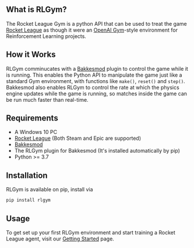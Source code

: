 
## What is RLGym?
The Rocket League Gym is a python API that can be used to treat the game [Rocket League](https://www.rocketleague.com) as though it were an [OpenAI Gym](https://gym.openai.com)-style environment for Reinforcement Learning projects. 


## How it Works
RLGym comminucates with a [Bakkesmod](https://www.bakkesmod.com/) plugin to control the game while it is running. This enables the Python API to manipulate the game just like a standard Gym environment, with functions like `make()`, `reset()` and `step()`. Bakkesmod also enables RLGym to control the rate at which the physics engine updates while the game is running, so matches inside the game can be run much faster than real-time.

## Requirements
* A Windows 10 PC
* [Rocket League](https://www.rocketleague.com) (Both Steam and Epic are supported)
* [Bakkesmod](https://www.bakkesmod.com)
* The RLGym plugin for Bakkesmod (It's installed automatically by pip)
* Python >= 3.7

## Installation
RLGym is available on pip, install via
```python
pip install rlgym
```

## Usage
To get set up your first RLGym environment and start training a Rocket League agent, visit our [Getting Started](rlgym.github.io/docs/getting-started) page.
